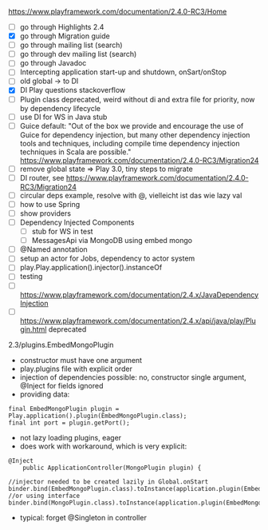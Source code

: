 https://www.playframework.com/documentation/2.4.0-RC3/Home
* [ ] go through Highlights 2.4
* [x] go through Migration guide
* [ ] go through mailing list (search)
* [ ] go through dev mailing list (search)
* [ ] go through Javadoc
* [ ] Intercepting application start-up and shutdown, onSart/onStop
* [ ] old global -> to DI
* [x] DI Play questions stackoverflow
* [ ] Plugin class deprecated, weird without di and extra file for priority, now by dependency lifecycle
* [ ] use DI for WS in Java stub
* [ ] Guice default: "Out of the box we provide and encourage the use of Guice for dependency injection, but many other dependency injection tools and techniques, including compile time dependency injection techniques in Scala are possible." https://www.playframework.com/documentation/2.4.0-RC3/Migration24 
* [ ] remove global state => Play 3.0, tiny steps to migrate
* [ ] DI router, see https://www.playframework.com/documentation/2.4.0-RC3/Migration24
* [ ] circular deps example, resolve with @, vielleicht ist das wie lazy val
* [ ] how to use Spring
* [ ] show providers
* [ ] Dependency Injected Components
   * [ ] stub for WS in test
   * [ ] MessagesApi via MongoDB using embed mongo
* [ ] @Named annotation
* [ ] setup an actor for Jobs, dependency to actor system
* [ ] play.Play.application().injector().instanceOf
* [ ] testing
* [ ]  https://www.playframework.com/documentation/2.4.x/JavaDependencyInjection
* [ ] https://www.playframework.com/documentation/2.4.x/api/java/play/Plugin.html deprecated

2.3/plugins.EmbedMongoPlugin
* constructor must have one argument
* play.plugins file with explicit order
* injection of dependencies possible: no, constructor single argument, @Inject for fields ignored
* providing data: 
```
final EmbedMongoPlugin plugin = Play.application().plugin(EmbedMongoPlugin.class);
final int port = plugin.getPort();
```
* not lazy loading plugins, eager
* does work with workaround, which is very explicit:
```
@Inject
    public ApplicationController(MongoPlugin plugin) {
```

```
//injector needed to be created lazily in Global.onStart
binder.bind(EmbedMongoPlugin.class).toInstance(application.plugin(EmbedMongoPlugin.class));
//or using interface 
binder.bind(MongoPlugin.class).toInstance(application.plugin(EmbedMongoPlugin.class));
```
* typical: forget @Singleton in controller
